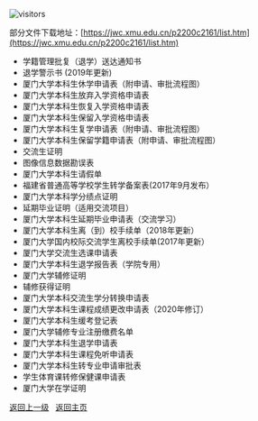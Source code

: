 ![visitors](https://visitor-badge.glitch.me/badge?page_id=rogerchenfz/XMU-Helper/tree/main/%E5%AD%A6%E6%A0%A1%E6%96%87%E4%BB%B6/%E5%AD%A6%E7%94%9F%E7%AE%A1%E7%90%86)

部分文件下载地址：[https://jwc.xmu.edu.cn/p2200c2161/list.htm](https://jwc.xmu.edu.cn/p2200c2161/list.htm)

- 学籍管理批复（退学）送达通知书	
- 退学警示书 (2019年更新)	
- 厦门大学本科生休学申请表（附申请、审批流程图）	
- 厦门大学本科生放弃入学资格申请表	
- 厦门大学本科生恢复入学资格申请表	
- 厦门大学本科生保留入学资格申请表	
- 厦门大学本科生复学申请表（附申请、审批流程图）		
- 厦门大学本科生保留学籍申请表（附申请、审批流程图）		
- 交流生证明	
- 图像信息数据勘误表	
- 厦门大学本科生请假单	
- 福建省普通高等学校学生转学备案表(2017年9月发布）	
- 厦门大学本科学分绩点证明	
- 延期毕业证明（适用交流项目）	
- 厦门大学本科生延期毕业申请表（交流学习）	
- 厦门大学本科生离（到）校手续单（2018年更新）	
- 厦门大学国内校际交流学生离校手续单(2017年更新）	
- 厦门大学交流生选课申请表	
- 厦门大学本科生退学报告表（学院专用）	
- 厦门大学辅修证明
- 辅修获得证明
- 厦门大学本科交流生学分转换申请表	
- 厦门大学本科生课程成绩更改申请表（2020年修订）
- 厦门大学本科生缓考登记表	
- 厦门大学辅修专业注册缴费名单	
- 厦门大学本科生退学申请表	
- 厦门大学本科生课程免听申请表
- 厦门大学本科生转专业申请审批表	
- 学生体育课转修保健课申请表	
- 厦门大学在学证明

[返回上一级](https://github.com/XMU-Helper/home/tree/main/%E5%AD%A6%E6%A0%A1%E6%96%87%E4%BB%B6) &nbsp; [返回主页](https://github.com/XMU-Helper/home)
